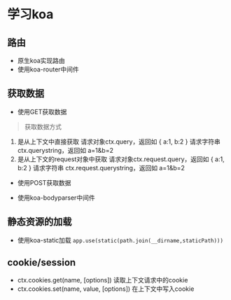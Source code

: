 # 学习koa

## 路由

* 原生koa实现路由
* 使用koa-router中间件

## 获取数据

* 使用GET获取数据

> 获取数据方式
1. 是从上下文中直接获取
请求对象ctx.query，返回如 { a:1, b:2 }
请求字符串 ctx.querystring，返回如 a=1&b=2
2. 是从上下文的request对象中获取
请求对象ctx.request.query，返回如 { a:1, b:2 }
请求字符串 ctx.request.querystring，返回如 a=1&b=2

* 使用POST获取数据

* 使用koa-bodyparser中间件

## 静态资源的加载

* 使用koa-static加载
`app.use(static(path.join(__dirname,staticPath)))`

## cookie/session

* ctx.cookies.get(name, [options]) 读取上下文请求中的cookie
* ctx.cookies.set(name, value, [options]) 在上下文中写入cookie